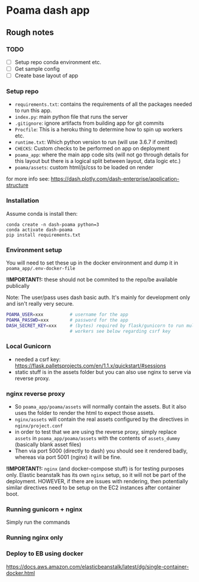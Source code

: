 # Poama dash app


## Rough notes

### TODO

- [ ] Setup repo conda environment etc.
- [ ] Get sample config
- [ ] Create base layout of app

### Setup repo

- `requirements.txt`: contains the requirements of all the packages needed to
  run this app.
- `index.py`: main python file that runs the server
- `.gitignore`: ignore artifacts from building app for git commits
- `Procfile`: This is a heroku thing to determine how to spin up workers etc.
- `runtime.txt`: Which python version to run (will use 3.6.7 if omitted)
- `CHECKS`: Custom checks to be performed on app on deployment
- `poama_app`: where the main app code sits (will not go through details for
  this layout but there is a logical split between layout, data logic etc.)
- `poama/assets`: custom html/js/css to be loaded on render
 
for more info see: https://dash.plotly.com/dash-enterprise/application-structure

### Installation

Assume conda is install then:

```
conda create -n dash-poama python=3
conda activate dash-poama
pip install requirements.txt
```

### Environment setup

You will need to set these up in the docker environment and dump it in
`poama_app/.env-docker-file` 

**!IMPORTANT!:** these should not be commited to the repo/be available
publically

Note: The user/pass uses dash basic auth. It's mainly for development only and
isn't really very secure.

```bash
POAMA_USER=xxx          # username for the app
POAMA_PASSWD=xxx        # password for the app
DASH_SECRET_KEY=xxx     # (bytes) required by flask/gunicorn to run multiple
                        # workers see below regarding csrf key
```

### Local Gunicorn

- needed a csrf key: https://flask.palletsprojects.com/en/1.1.x/quickstart/#sessions
- static stuff is in the assets folder but you can also use nginx to serve via
  reverse proxy.

### nginx reverse proxy

- So `poama_app/poama/assets` will normally contain the assets. But it also
  uses the folder to render the html to expect those assets.
- `nginx/assets` will contain the real assets configured by the directives in
  `nginx/project.conf`
- in order to test that we are using the reverse proxy, simply replace `assets`
  in `poama_app/poama/assets` with the contents of `assets_dummy` (basically
  blank asset files)
- Then via port 5000 (directly to dash) you should see it rendered badly,
  whereas via port 5001 (nginx) it will be fine.

**!IMPORTANT!:** `nginx` (and docker-compose stuff) is for testing purposes
only.  Elastic beanstalk has its own `nginx` setup, so it will not be part of
the deployment. HOWEVER, if there are issues with rendering, then potentially
similar directives need to be setup on the EC2 instances after container boot.

### Running gunicorn + nginx

Simply run the commands 

### Running nginx only

### Deploy to EB using docker

https://docs.aws.amazon.com/elasticbeanstalk/latest/dg/single-container-docker.html


